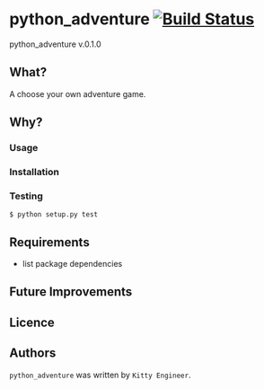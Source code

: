 # python_adventure  [![Build Status](https://travis-ci.org/kittyengineer/python-adventure.svg?branch=master)](https://travis-ci.org/kittyengineer/python-adventure)
python_adventure v.0.1.0


## What?
A choose your own adventure game.

## Why?

### Usage

### Installation

### Testing
```
$ python setup.py test
```

## Requirements

- list package dependencies

## Future Improvements

## Licence

## Authors
`python_adventure` was written by `Kitty Engineer`.
